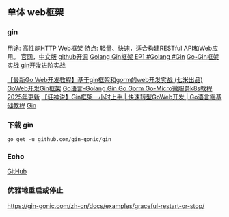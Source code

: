 


## 单体 web框架
### gin
用途: 高性能HTTP Web框架
特点: 轻量、快速，适合构建RESTful API和Web应用。
[官网](https://gin-gonic.com/)，[中文版](https://gin-gonic.com/zh-cn/docs/)
[github开源](https://github.com/gin-gonic/gin)
[Golang Gin框架 EP1 #Golang #Gin](https://www.youtube.com/watch?v=-IvZBkLh_Lo&list=PLKDLBB0AVnh66JwQA9nWLwoncG96vkE2N)
[Go-Gin框架实战](https://www.youtube.com/watch?v=ZyEFfqivEj4&list=PLo0iJFLQIBEb5eXGQbdiKKmVocfwcZC4J)
[gin开发进阶实战](https://www.youtube.com/watch?v=HlSlEJ7zvT8&list=PLYDTPK_uLC3v-YKHQ14blxnEOCZZfr0ei)

[【最新Go Web开发教程】基于gin框架和gorm的web开发实战 (七米出品)](https://www.bilibili.com/video/BV1gJ411p7xC)
[GoWeb开发Gin框架](https://www.bilibili.com/video/BV1CV411P78J/)
[Go语言-Golang Gin Go Gorm Go-Micro微服务k8s教程 2025年更新](https://www.bilibili.com/video/BV1XY4y1t76G/)
[【狂神说】Gin框架一小时上手 | 快速转型GoWeb开发 | Go语言零基础教程](https://www.bilibili.com/video/BV1Rd4y1C7A1)
[Gin](https://www.bilibili.com/video/BV17Q4y1P7n9?p=182)




### 下载 gin
`go get -u github.com/gin-gonic/gin`

### Echo
[GitHub](https://github.com/labstack/echo)
[]()


### 优雅地重启或停止
https://gin-gonic.com/zh-cn/docs/examples/graceful-restart-or-stop/


### 



### 



